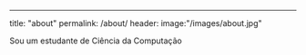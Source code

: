 ---

title: "about"
permalink: /about/
header:
    image:"/images/about.jpg"

Sou um estudante de Ciência da Computação